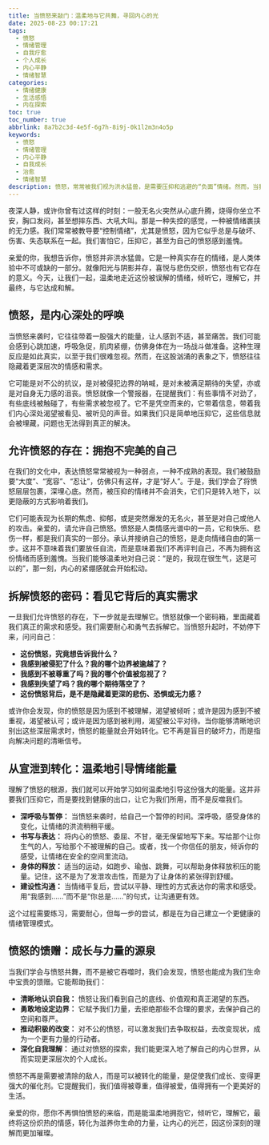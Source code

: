 ```yaml
---
title: 当愤怒来敲门：温柔地与它共舞，寻回内心的光
date: 2025-08-23 00:17:21
tags:
  - 愤怒
  - 情绪管理
  - 自我疗愈
  - 个人成长
  - 内心平静
  - 情绪智慧
categories:
  - 情绪健康
  - 生活感悟
  - 内在探索
toc: true
toc_number: true
abbrlink: 8a7b2c3d-4e5f-6g7h-8i9j-0k1l2m3n4o5p
keywords:
  - 愤怒
  - 情绪管理
  - 内心平静
  - 自我成长
  - 治愈
  - 情绪智慧
description: 愤怒，常常被我们视为洪水猛兽，是需要压抑和逃避的“负面”情绪。然而，当我们真正停下来，温柔地审视它时，会发现愤怒并非全然的破坏者。它更像是一位不请自来的信使，带着我们内心深处未被听见的声音，未被满足的需求，以及那些被触碰的底线。这篇文章将带你走进愤怒的内在世界，学会如何与它共处，理解它，最终将这份看似炽热的情绪，转化为滋养我们成长的力量，寻回内心深藏的平静与光芒。
---
```


夜深人静，或许你曾有过这样的时刻：一股无名火突然从心底升腾，烧得你坐立不安，胸口发闷，甚至想摔东西、大吼大叫。那是一种失控的感觉，一种被情绪裹挟的无力感。我们常常被教导要“控制情绪”，尤其是愤怒，因为它似乎总是与破坏、伤害、失态联系在一起。我们害怕它，压抑它，甚至为自己的愤怒感到羞愧。

亲爱的你，我想告诉你，愤怒并非洪水猛兽。它是一种真实存在的情绪，是人类体验中不可或缺的一部分。就像阳光与阴影并存，喜悦与悲伤交织，愤怒也有它存在的意义。今天，让我们一起，温柔地走近这份被误解的情绪，倾听它，理解它，并最终，与它达成和解。

## 愤怒，是内心深处的呼唤

当愤怒来袭时，它往往带着一股强大的能量，让人感到不适，甚至痛苦。我们可能会感到心跳加速，呼吸急促，肌肉紧绷，仿佛身体在为一场战斗做准备。这种生理反应是如此真实，以至于我们很难忽视。然而，在这股汹涌的表象之下，愤怒往往隐藏着更深层次的情感和需求。

它可能是对不公的抗议，是对被侵犯边界的呐喊，是对未被满足期待的失望，亦或是对自身无力感的沮丧。愤怒就像一个警报器，在提醒我们：有些事情不对劲了，有些底线被触碰了，有些需求被忽视了。它不是凭空而来的，它带着信息，带着我们内心深处渴望被看见、被听见的声音。如果我们只是简单地压抑它，这些信息就会被埋藏，问题也无法得到真正的解决。

## 允许愤怒的存在：拥抱不完美的自己

在我们的文化中，表达愤怒常常被视为一种弱点，一种不成熟的表现。我们被鼓励要“大度”、“宽容”、“忍让”，仿佛只有这样，才是“好人”。于是，我们学会了将愤怒层层包裹，深埋心底。然而，被压抑的情绪并不会消失，它们只是转入地下，以更隐蔽的方式影响着我们。

它们可能表现为长期的焦虑、抑郁，或是突然爆发的无名火，甚至是对自己或他人的攻击。亲爱的，请允许自己愤怒。愤怒是人类情感光谱中的一员，它和快乐、悲伤一样，都是我们真实的一部分。承认并接纳自己的愤怒，是走向情绪自由的第一步。这并不意味着我们要放任自流，而是意味着我们不再评判自己，不再为拥有这份情绪而感到羞愧。当我们能够温柔地对自己说：“是的，我现在很生气，这是可以的”，那一刻，内心的紧绷感就会开始松动。

## 拆解愤怒的密码：看见它背后的真实需求

一旦我们允许愤怒的存在，下一步就是去理解它。愤怒就像一个密码箱，里面藏着我们真正的需求和感受。我们需要耐心和勇气去拆解它。当愤怒升起时，不妨停下来，问问自己：

*   **这份愤怒，究竟想告诉我什么？**
*   **我感到被侵犯了什么？我的哪个边界被逾越了？**
*   **我感到不被尊重了吗？我的哪个价值被忽视了？**
*   **我感到失望了吗？我的哪个期待落空了？**
*   **这份愤怒背后，是不是隐藏着更深的悲伤、恐惧或无力感？**

或许你会发现，你的愤怒是因为感到不被理解，渴望被倾听；或许是因为感到不被重视，渴望被认可；或许是因为感到被利用，渴望被公平对待。当你能够清晰地识别出这些深层需求时，愤怒的能量就会开始转化。它不再是盲目的破坏力，而是指向解决问题的清晰信号。

## 从宣泄到转化：温柔地引导情绪能量

理解了愤怒的根源，我们就可以开始学习如何温柔地引导这份强大的能量。这并非要我们压抑它，而是要找到健康的出口，让它为我们所用，而不是反噬我们。

*   **深呼吸与暂停：** 当愤怒来袭时，给自己一个暂停的时间。深呼吸，感受身体的变化，让情绪的洪流稍稍平缓。
*   **书写与表达：** 将内心的愤怒、委屈、不甘，毫无保留地写下来。写给那个让你生气的人，写给那个不被理解的自己。或者，找一个你信任的朋友，倾诉你的感受，让情绪在安全的空间里流动。
*   **身体的释放：** 适当的运动，如跑步、瑜伽、跳舞，可以帮助身体释放积压的能量。记住，这不是为了发泄攻击性，而是为了让身体的紧张得到舒缓。
*   **建设性沟通：** 当情绪平复后，尝试以平静、理性的方式表达你的需求和感受。用“我感到……”而不是“你总是……”的句式，让沟通更有效。

这个过程需要练习，需要耐心，但每一步的尝试，都是在为自己建立一个更健康的情绪管理模式。

## 愤怒的馈赠：成长与力量的源泉

当我们学会与愤怒共舞，而不是被它吞噬时，我们会发现，愤怒也能成为我们生命中宝贵的馈赠。它能帮助我们：

*   **清晰地认识自我：** 愤怒让我们看到自己的底线、价值观和真正渴望的东西。
*   **勇敢地设定边界：** 它赋予我们力量，去拒绝那些不合理的要求，去保护自己的空间和尊严。
*   **推动积极的改变：** 对不公的愤怒，可以激发我们去争取权益，去改变现状，成为一个更有力量的行动者。
*   **深化自我理解：** 通过对愤怒的探索，我们能更深入地了解自己的内心世界，从而实现更深层次的个人成长。

愤怒不再是需要被清除的敌人，而是可以被转化的能量，是促使我们成长、变得更强大的催化剂。它提醒我们，我们值得被尊重，值得被爱，值得拥有一个更美好的生活。

亲爱的你，愿你不再惧怕愤怒的来临，而是能温柔地拥抱它，倾听它，理解它，最终将这份炽热的情感，转化为滋养你生命的力量，让内心的光芒，因这份深刻的理解而更加璀璨。